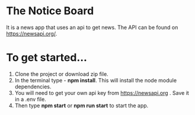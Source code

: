 # The Notice Board 

It is a news app that uses an api to get news. The API can be found on https://newsapi.org/.

# To get started...

1. Clone the project or download zip file.
2. In the terminal type - **npm install**. This will install the node module dependencies.
3. You will need to get your own api key from <https://newsapi.org> . Save it in a .env file.
4. Then type **npm start** or **npm run start** to start the app.

